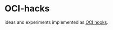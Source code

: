 # OCI-hacks

ideas and experiments implemented as [OCI hooks](https://github.com/opencontainers/runtime-spec/blob/main/runtime.md).
